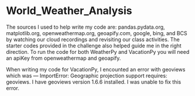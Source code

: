 # World_Weather_Analysis

The sources I used to help write my code are: pandas.pydata.org, matplotlib.org, openweathermap.org, geoapify.com, google, bing, and BCS by watching our cloud recordings and revisiting our class activities. The starter codes provided in the challenge also helped guide me in the right direction. To run the code for both WeatherPy and VacationPy you will need an apiKey from openweathermap and geoapify.

When writing my code for VacationPy, I encounted an error with geoviews which was — ImportError: Geographic projection support requires: geoviews. I have geoviews version 1.6.6 installed. I was unable to fix this error. 
